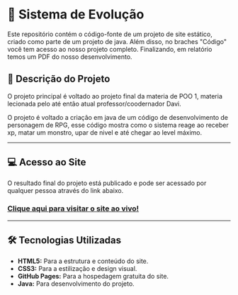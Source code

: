 # 🚀 Sistema de Evolução

Este repositório contém o código-fonte de um projeto de site estático, criado como parte de um projeto de java.
Além disso, no braches "Código" você tem acesso ao nosso projeto completo.
Finalizando, em relatório temos um PDF do nosso desenvolvimento.

## 📝 Descrição do Projeto

O projeto principal é voltado ao projeto final da materia de POO 1, materia lecionada pelo até então atual professor/coodernador Davi.

O projeto é voltado a criação em java de um código de desenvolvimento de personagem de RPG, esse código mostra como o sistema reage ao receber xp, matar um monstro, upar de nivel e até chegar ao level máximo.

---

## 💻 Acesso ao Site

O resultado final do projeto está publicado e pode ser acessado por qualquer pessoa através do link abaixo.

### **[Clique aqui para visitar o site ao vivo!](https://l0osting.github.io/Sistema-de-evolucao/)**

---

## 🛠️ Tecnologias Utilizadas

* **HTML5:** Para a estrutura e conteúdo do site.
* **CSS3:** Para a estilização e design visual.
* **GitHub Pages:** Para a hospedagem gratuita do site.
* **Java:** Para desenvolvimento do projeto.
